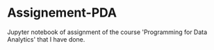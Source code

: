 # Assignement-PDA

Jupyter notebook of assignment of the course 'Programming for Data Analytics' that I have done.
